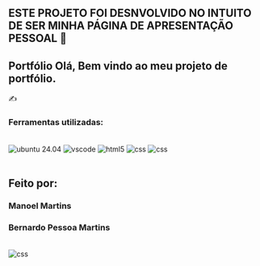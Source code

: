 ## ESTE PROJETO FOI DESNVOLVIDO NO INTUITO DE SER MINHA PÁGINA DE APRESENTAÇÃO PESSOAL 💯




## Portfólio Olá, Bem vindo ao meu projeto de portfólio.

✍️
### Ferramentas utilizadas:

<div style="display: inline_block"><br/>
   <img align="center" alt="ubuntu 24.04" src="https://img.shields.io/badge/Ubuntu-E95420?style=for-the-badge&logo=ubuntu&logoColor=white" />
  
   <img align="center" alt="vscode" src="https://img.shields.io/badge/Visual_Studio_Code-0078D4?style=for-the-badge&logo=visual%20studio%20code&logoColor=white" />
   
   <img align="center" alt="html5" src="https://img.shields.io/badge/HTML5-E34F26?style=for-the-badge&logo=html5&logoColor=white" />
   
   <img align="center" alt="css" src="https://img.shields.io/badge/CSS3-1572B6?style=for-the-badge&logo=css3&logoColor=white" />

   <img align="center" alt="css" src="https://img.shields.io/badge/Opera-FF1B2D?style=for-the-badge&logo=Opera&logoColor=white" />
    
</div><br/>


## Feito por:

### Manoel Martins
### Bernardo Pessoa Martins
<div style="display: inline_block"><br/>
    <img align="center" alt="css" src="<img align="center" alt="css" src="https://github.com/bernardomartins1204" />

    
</div><br/>
